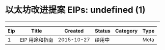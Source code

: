 
# 以太坊改进提案 EIPs: undefined (1)
---
| Eip               | Title     | Created    | Status | Category | Type  |
| ----------------- | --------- | ---------- | ------ | -------- | ----- |
| [1](/zh/eip-1.md) | EIP 用途和指南 | 2015-10-27 | 续用中    |          | Meta  |

    